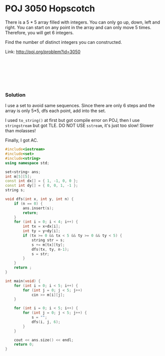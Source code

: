 # POJ 3050 Hopscotch


There is a 5 * 5 array filled with integers. You can only go up, down, left and right. You can start on any point in the array and can only move 5 times. Therefore, you will get 6 integers.

Find the number of distinct integers you can constructed.

Link: http://poj.org/problem?id=3050

<br>
<br>
<br>
<br>
<br>

### Solution
I use a set to avoid same sequences. Since there are only 6 steps and the array is only 5*5, dfs each point, add into the set.

I used `to_string()` at first but got compile error on POJ, then I use `stringstream` but got TLE. DO NOT USE `sstream`, it's just too slow! Slower than molasses!

Finally, I got AC.


```cpp
#include<iostream>
#include<set>
#include<string>
using namespace std;

set<string> ans;
int m[5][5];
const int dx[] = { 1, -1, 0, 0 };
const int dy[] = { 0, 0, 1, -1 };
string s;

void dfs(int x, int y, int n) {
	if (n == 0) {
		ans.insert(s);
		return;
	}
	for (int i = 0; i < 4; i++) {
		int tx = x+dx[i];
		int ty = y+dy[i];
		if (tx >= 0 && tx < 5 && ty >= 0 && ty < 5) {
			string str = s;
			s += m[tx][ty];
			dfs(tx, ty, n-1);
			s = str;
		}
	}
	return ;
}

int main(void) {
	for (int i = 0; i < 5; i++) {
		for (int j = 0; j < 5; j++)
			cin >> m[i][j];
	}

	for (int i = 0; i < 5; i++) {
		for (int j = 0; j < 5; j++) {
			s = "";
			dfs(i, j, 6);
		}
	}

	cout << ans.size() << endl;
	return 0;
}
```

